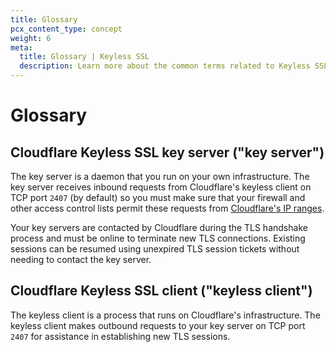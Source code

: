 ```yaml
---
title: Glossary
pcx_content_type: concept
weight: 6
meta:
  title: Glossary | Keyless SSL
  description: Learn more about the common terms related to Keyless SSL.
---
```


# Glossary

## Cloudflare Keyless SSL key server ("key server")

The key server is a daemon that you run on your own infrastructure. The key server receives inbound requests from Cloudflare's keyless client on TCP port `2407` (by default) so you must make sure that your firewall and other access control lists permit these requests from [Cloudflare's IP ranges](https://www.cloudflare.com/ips/).

Your key servers are contacted by Cloudflare during the TLS handshake process and must be online to terminate new TLS connections. Existing sessions can be resumed using unexpired TLS session tickets without needing to contact the key server.

## Cloudflare Keyless SSL client ("keyless client")

The keyless client is a process that runs on Cloudflare's infrastructure. The keyless client makes outbound requests to your key server on TCP port `2407` for assistance in establishing new TLS sessions.